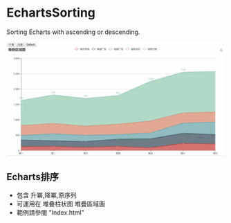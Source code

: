 # EchartsSorting
Sorting Echarts with ascending or descending.

![EchartsSorting Demo](https://github.com/a183cute33/EchartsSorting/blob/master/demo.gif)

## Echarts排序
* 包含 升冪,降冪,原序列
* 可運用在 堆叠柱状图 堆疊區域圖
* 範例請參閱 "Index.html"